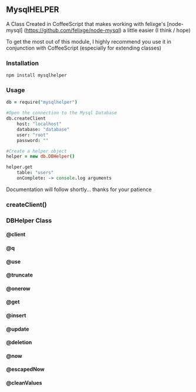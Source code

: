 ## MysqlHELPER

A Class Created in CoffeeScript that makes working with felixge's [node-mysql] (https://github.com/felixge/node-mysql) a little easier (I think / hope)

To get the most out of this module, I highly recommend you use it in conjunction with CoffeeScript (especially for extending classes)

### Installation

```
npm install mysqlhelper
```

### Usage

```coffeescript
db = require("mysqlhelper")

#Open the connection to the Mysql Database
db.createClient
	host: "localhost"
	database: "database"
	user: "root"
	password: ""

#Create a helper object
helper = new db.DBHelper()

helper.get
	table: "users"
	onComplete: -> console.log arguments

```

Documentation will follow shortly... thanks for your patience

### createClient()

### DBHelper Class

#### @client

#### @q

#### @use

#### @truncate

#### @onerow

#### @get

#### @insert

#### @update

#### @deletion

#### @now

#### @escapedNow

#### @cleanValues



